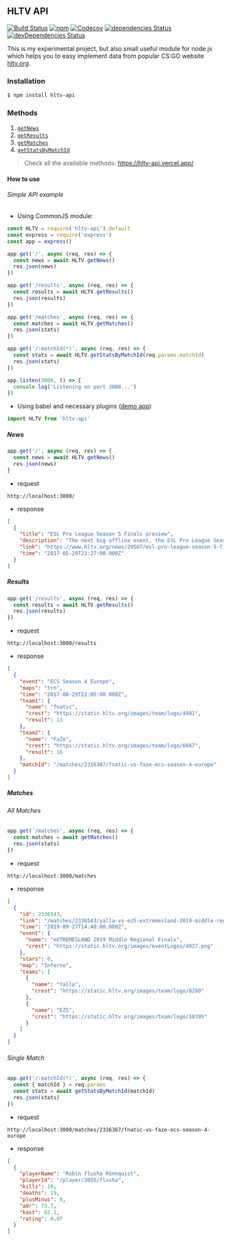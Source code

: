 ## HLTV API

[![Build Status](https://travis-ci.org/dajk/hltv-api.svg?branch=master)](https://travis-ci.org/dajk/hltv-api)
[![npm](https://img.shields.io/npm/v/hltv-api.svg)](http://npm.im/hltv-api)
[![Codecov](https://img.shields.io/codecov/c/github/dajk/hltv-api.svg?maxAge=2592000)](https://codecov.io/gh/dajk/hltv-api)
[![dependencies Status](https://david-dm.org/dajk/hltv-api/status.svg)](https://david-dm.org/dajk/hltv-api)
[![devDependencies Status](https://david-dm.org/dajk/hltv-api/dev-status.svg)](https://david-dm.org/dajk/hltv-api?type=dev)

This is my experimental project, but also small useful module for node.js which helps you to easy implement data from popular CS:GO website [hltv.org](http://www.hltv.org/).

### Installation

```bash
$ npm install hltv-api
```

### Methods

1. [`getNews`](#news)
2. [`getResults`](#results)
3. [`getMatches`](#all-matches)
4. [`getStatsByMatchId`](#single-match)

> Check all the available methods: https://hltv-api.vercel.app/

#### How to use

###### Simple API example

- Using CommonJS module:

```js
const HLTV = require('hltv-api').default
const express = require('express')
const app = express()

app.get('/', async (req, res) => {
  const news = await HLTV.getNews()
  res.json(news)
})

app.get('/results', async (req, res) => {
  const results = await HLTV.getResults()
  res.json(results)
})

app.get('/matches', async (req, res) => {
  const matches = await HLTV.getMatches()
  res.json(stats)
})

app.get('/:matchId(*)', async (req, res) => {
  const stats = await HLTV.getStatsByMatchId(req.params.matchId)
  res.json(stats)
})

app.listen(3000, () => {
  console.log('Listening on port 3000...')
})
```

- Using babel and necessary plugins ([demo app](/demo-app/index.js))

```js
import HLTV from 'hltv-api'
```

##### News

```js
app.get('/', async (req, res) => {
  const news = await HLTV.getNews()
  res.json(news)
}
```

- request

```
http://localhost:3000/
```

- response

```json
[
  {
    "title": "ESL Pro League Season 5 Finals preview",
    "description": "The next big offline event, the ESL Pro League Season 5 Finals, is kicking off tomorrow, May 30, with the round-robin group stage. We have put together a preview where we delve into each of the 12 teams taking part in the $750,000 tournament.",
    "link": "https://www.hltv.org/news/20567/esl-pro-league-season-5-finals-preview",
    "time": "2017-05-29T23:27:00.000Z"
  }
]
```

##### Results

```js
app.get('/results', async (req, res) => {
  const results = await HLTV.getResults()
  res.json(results)
})
```

- request

```
http://localhost:3000/results
```

- response

```json
[
  {
    "event": "ECS Season 4 Europe",
    "maps": "trn",
    "time": "2017-08-29T22:05:00.000Z",
    "team1": {
      "name": "fnatic",
      "crest": "https://static.hltv.org/images/team/logo/4991",
      "result": 13
    },
    "team2": {
      "name": "FaZe",
      "crest": "https://static.hltv.org/images/team/logo/6667",
      "result": 16
    },
    "matchId": "/matches/2316387/fnatic-vs-faze-ecs-season-4-europe"
  }
]
```

##### Matches

###### All Matches

```js
app.get('/matches', async (req, res) => {
  const matches = await getMatches()
  res.json(stats)
})
```

- request

```
http://localhost:3000/matches
```

- response

```json
[
  {
    "id": 2336543,
    "link": "/matches/2336543/yalla-vs-ez5-extremesland-2019-middle-regional-finals",
    "time": "2019-09-27T14:40:00.000Z",
    "event": {
      "name": "eXTREMESLAND 2019 Middle Regional Finals",
      "crest": "https://static.hltv.org/images/eventLogos/4927.png"
    },
    "stars": 0,
    "map": "Inferno",
    "teams": [
      {
        "name": "Yalla",
        "crest": "https://static.hltv.org/images/team/logo/8280"
      },
      {
        "name": "EZ5",
        "crest": "https://static.hltv.org/images/team/logo/10395"
      }
    ]
  }
]
```

###### Single Match

```js
app.get('/:matchId(*)', async (req, res) => {
  const { matchId } = req.params
  const stats = await getStatsByMatchId(matchId)
  res.json(stats)
})
```

- request

```
http://localhost:3000/matches/2316387/fnatic-vs-faze-ecs-season-4-europe
```

- response

```json
[
  {
    "playerName": "Robin flusha Rönnquist",
    "playerId": "/player/3055/flusha",
    "kills": 19,
    "deaths": 19,
    "plusMinus": 0,
    "adr": 73.7,
    "kast": 62.1,
    "rating": 0.97
  }
]
```
